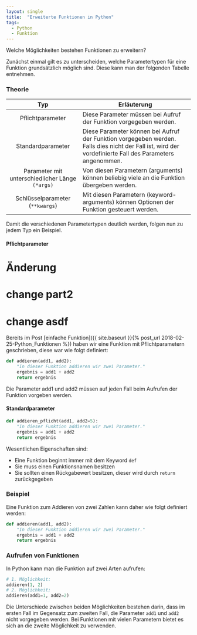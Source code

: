 ```yaml
---
layout: single
title:  "Erweiterte Funktionen in Python"
tags:
  - Python
  - Funktion
---
```

Welche Möglichkeiten bestehen Funktionen zu erweitern?

Zunächst einmal gilt es zu unterscheiden, welche Parametertypen für eine Funktion grundsätzlich möglich sind. Diese kann man der folgenden Tabelle entnehmen.
### Theorie

|    Typ   |   Erläuterung          |
|:---------:|-------------|
| Pflichtparameter    | Diese Parameter müssen bei Aufruf der Funktion vorgegeben werden.  |
| Standardparameter      | Diese Parameter können bei Aufruf der Funktion vorgegeben werden. Falls dies nicht der Fall ist, wird der vordefinierte Fall des Parameters angenommen.   |
| Parameter mit unterschiedlicher Länge `(*args)`   | Von diesen Parametern (arguments) können beliebig viele an die Funktion übergeben werden.        |
| Schlüsselparameter (`**kwargs`)       | Mit diesen Parametern (keyword-arguments)  können Optionen der Funktion gesteuert werden.     |

Damit die verschiedenen Parametertypen deutlich werden, folgen nun zu jedem Typ ein Beispiel.

#### Pflichtparameter

# Änderung

# change part2

# change asdf

Bereits im Post [einfache Funktion]({{ site.baseurl }}{% post_url 2018-02-25-Python_Funktionen %}) haben wir eine Funktion mit Pflichtparametern geschrieben, diese war wie folgt definiert:
``` python
def addieren(add1, add2):
	"In dieser Funktion addieren wir zwei Parameter."
	ergebnis = add1 + add2
	return ergebnis
```
Die Parameter add1 und add2 müssen auf jeden Fall beim Aufrufen der Funktion vorgeben werden.

#### Standardparameter


``` python
def addieren_pflicht(add1, add2=5):
	"In dieser Funktion addieren wir zwei Parameter."
	ergebnis = add1 + add2
	return ergebnis
```



Wesentlichen Eigenschaften sind:

* Eine Funktion beginnt immer mit dem Keyword `def`
* Sie muss einen Funktionsnamen besitzen
* Sie sollten einen Rückgabewert besitzen, dieser wird durch `return` zurückgegeben

### Beispiel

Eine Funktion zum Addieren von zwei Zahlen kann daher wie folgt definiert werden:

``` python
def addieren(add1, add2):
	"In dieser Funktion addieren wir zwei Parameter."
	ergebnis = add1 + add2
	return ergebnis
```

### Aufrufen von Funktionen

In Python kann man die Funktion auf zwei Arten aufrufen:
``` python
# 1. Möglichkeit:
addieren(1, 2)
# 2. Möglichkeit;
addieren(add1=1, add2=2)
```
Die Unterschiede zwischen beiden Möglichkeiten bestehen darin, dass im ersten Fall im Gegensatz zum zweiten Fall, die Parameter `add1` und `add2` nicht vorgegeben werden. Bei Funktionen mit vielen Parametern bietet es sich an die zweite Möglichkeit zu verwenden.
